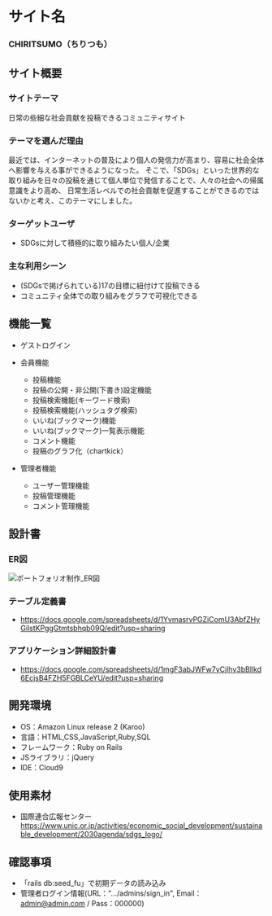 # サイト名
### CHIRITSUMO（ちりつも）

## サイト概要
### サイトテーマ
日常の些細な社会貢献を投稿できるコミュニティサイト

### テーマを選んだ理由
最近では、インターネットの普及により個人の発信力が高まり、容易に社会全体へ影響を与える事ができるようになった。
そこで、「SDGs」といった世界的な取り組みを日々の投稿を通じて個人単位で発信することで、人々の社会への帰属意識をより高め、
日常生活レベルでの社会貢献を促進することができるのではないかと考え、このテーマにしました。

### ターゲットユーザ
- SDGsに対して積極的に取り組みたい個人/企業

### 主な利用シーン
- (SDGsで掲げられている)17の目標に紐付けて投稿できる
- コミュニティ全体での取り組みをグラフで可視化できる


## 機能一覧
- ゲストログイン
- 会員機能
    - 投稿機能
    - 投稿の公開・非公開(下書き)設定機能
    - 投稿検索機能(キーワード検索)
    - 投稿検索機能(ハッシュタグ検索)
    - いいね(ブックマーク)機能
    - いいね(ブックマーク)一覧表示機能
    - コメント機能
    - 投稿のグラフ化（chartkick）

- 管理者機能
    - ユーザー管理機能
    - 投稿管理機能
    - コメント管理機能


## 設計書
### ER図
![ポートフォリオ制作_ER図](https://user-images.githubusercontent.com/76607249/178893738-c184a8e4-5805-4a79-8aa2-14151b1fbe0e.jpg)

### テーブル定義書
- https://docs.google.com/spreadsheets/d/1YvmasrvPGZiComU3AbfZHyGilstKPggGtmtsbhqb09Q/edit?usp=sharing

### アプリケーション詳細設計書
- https://docs.google.com/spreadsheets/d/1mgF3abJWFw7yCjlhy3bBllkd6EcjsB4FZH5FGBLCeYU/edit?usp=sharing


## 開発環境
- OS：Amazon Linux release 2 (Karoo)
- 言語：HTML,CSS,JavaScript,Ruby,SQL
- フレームワーク：Ruby on Rails
- JSライブラリ：jQuery
- IDE：Cloud9

## 使用素材
<!--- 外部サービスの画像素材・音声素材を使用した場合は、必ずサービス名とURLを明記してください。-->
<!--- 使用しない場合は、使用素材の項目をREADMEから削除してください。-->
- 国際連合広報センター
  https://www.unic.or.jp/activities/economic_social_development/sustainable_development/2030agenda/sdgs_logo/



## 確認事項
- 「rails db:seed_fu」で初期データの読み込み
- 管理者ログイン情報(URL：".../admins/sign_in", Email：admin@admin.com / Pass：000000)